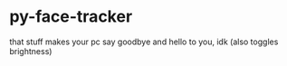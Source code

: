 # py-face-tracker
that stuff makes your pc say goodbye and hello to you, idk (also toggles brightness)
